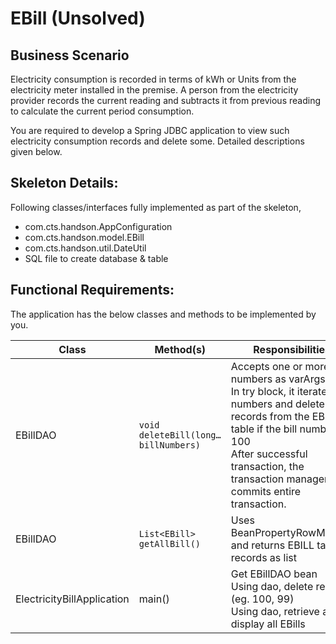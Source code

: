 # EBill (Unsolved)

## Business Scenario

Electricity consumption is recorded in terms of kWh or Units from the electricity meter installed in the premise. A person from the electricity provider records the current reading and subtracts it from previous reading to calculate the current period consumption.

You are required to develop a Spring JDBC application to view such electricity consumption records and delete some. Detailed descriptions given below.

## Skeleton Details:

Following classes/interfaces fully implemented as part of the skeleton,

- com.cts.handson.AppConfiguration
- com.cts.handson.model.EBill
- com.cts.handson.util.DateUtil
- SQL file to create database & table

## Functional Requirements:

The application has the below classes and methods to be implemented by you.

| Class | Method(s) | Responsibilities | Exception |
| ----- | --------- | ---------------- | --------- |
| EBillDAO | `void deleteBill(long… billNumbers)` | Accepts one or more bill numbers as varArgs.<br>In try block, it iterates bill numbers and delete records from the EBILL table if the bill number >= 100<br>After successful transaction, the transaction manager commits entire transaction. | If any bill number is less than 100, throw new Exception() and rollback() entire transaction in catch block. | 
| EBillDAO | `List<EBill> getAllBill()` | Uses BeanPropertyRowMapper and returns EBILL table records as list |  |
| ElectricityBillApplication | main() | Get EBillDAO bean<br>Using dao, delete records (eg. 100, 99)<br>Using dao, retrieve and display all EBills |  |